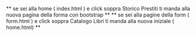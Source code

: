 ** se sei alla home ( index.html ) e click soppra Storico Prestiti ti manda alla nuova pagina della forma con bootstrap **
** se sei alla pagine della form ( form.html ) e click soppra Catalogo Libri ti manda alla nuova iniziale ( home.html) **

